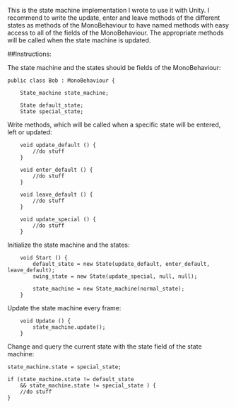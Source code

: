 This is the state machine implementation I wrote to use it with Unity. I recommend to write the update, enter and leave methods of the different states as methods of the MonoBehaviour to have named methods with easy access to all of the fields of the MonoBehaviour. The appropriate methods will be called when the state machine is updated.

##Instructions:

The state machine and the states should be fields of the MonoBehaviour:
```
public class Bob : MonoBehaviour {

	State_machine state_machine;
	
    State default_state;
    State special_state;
```


Write methods, which will be called when a specific state will be entered, left or updated:
```
	void update_default () { 
		//do stuff
	}

	void enter_default () { 
		//do stuff
	}

	void leave_default () { 
		//do stuff
	}

	void update_special () { 
		//do stuff
	}
```


Initialize the state machine and the states:
```
	void Start () {
		default_state = new State(update_default, enter_default, leave_default);
		swing_state = new State(update_special, null, null);

		state_machine = new State_machine(normal_state);
	}
```


Update the state machine every frame:
```
	void Update () {
		state_machine.update();
	}
```


Change and query the current state with the state field of the state machine:
```
state_machine.state = special_state;
```
```
if (state_machine.state != default_state 
	&& state_machine.state != special_state ) {
	//do stuff
}
```

	
	